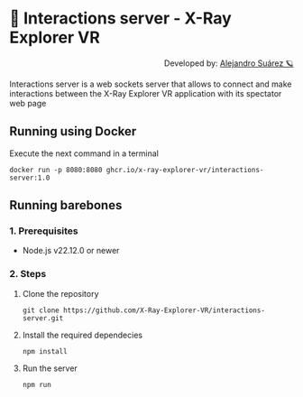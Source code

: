 # 🚨 Interactions server - X-Ray Explorer VR

<p align="right">
  Developed by: <a href="https://github.com/AlexAzumi">Alejandro Suárez 🪐</a>
</p>

Interactions server is a web sockets server that allows to connect and make interactions between the X-Ray Explorer VR application with its spectator web page

## Running using Docker

Execute the next command in a terminal

```console
docker run -p 8080:8080 ghcr.io/x-ray-explorer-vr/interactions-server:1.0
```

## Running barebones

### 1. Prerequisites

* Node.js v22.12.0 or newer

### 2. Steps

1. Clone the repository

    ```console
    git clone https://github.com/X-Ray-Explorer-VR/interactions-server.git
    ```

2. Install the required dependecies

    ```console
    npm install
    ```

3. Run the server

    ```console
    npm run
    ```
